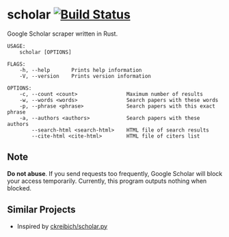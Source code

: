 scholar [![Build Status](https://travis-ci.org/ordovicia/scholar.svg?branch=master)](https://travis-ci.org/ordovicia/scholar)
=======

Google Scholar scraper written in Rust.

```
USAGE:
    scholar [OPTIONS]

FLAGS:
    -h, --help       Prints help information
    -V, --version    Prints version information

OPTIONS:
    -c, --count <count>                Maximum number of results
    -w, --words <words>                Search papers with these words
    -p, --phrase <phrase>              Search papers with this exact phrase
    -a, --authors <authors>            Search papers with these authors
        --search-html <search-html>    HTML file of search results
        --cite-html <cite-html>        HTML file of citers list
```

## Note

**Do not abuse**.
If you send requests too frequently, Google Scholar will block your access temporarily.
Currently, this program outputs nothing when blocked.

## Similar Projects

* Inspired by [ckreibich/scholar.py](https://github.com/ckreibich/scholar.py)
